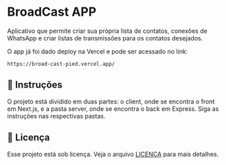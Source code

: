 # BroadCast APP

Aplicativo que permite criar sua própria lista de contatos, conexões de WhatsApp e criar listas de transmissões para os contatos desejados.

O app já foi dado deploy na Vercel e pode ser acessado no link:

```
https://broad-cast-pied.vercel.app/

```

## 🚀 Instruções

O projeto está dividido em duas partes: o client, onde se encontra o front em Next.js, e a pasta server, onde se encontra o back em Express. Siga as instruções nas respectivas pastas.

## 📝 Licença

Esse projeto está sob licença. Veja o arquivo [LICENÇA](LICENSE.md) para mais detalhes.
